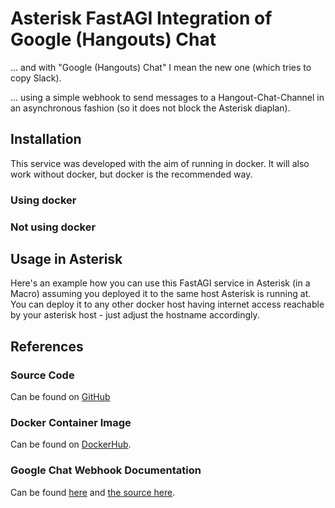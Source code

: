 # Asterisk FastAGI Integration of Google (Hangouts) Chat
... and with "Google (Hangouts) Chat" I mean the new one (which tries to copy Slack).

... using a simple webhook to send messages to a Hangout-Chat-Channel
in an asynchronous fashion (so it does not block the Asterisk diaplan).


## Installation
This service was developed with the aim of running in docker.
It will also work without docker, but docker is the recommended way.

### Using docker


### Not using docker



## Usage in Asterisk
Here's an example how you can use this FastAGI service in Asterisk
(in a Macro) assuming you deployed it to the same host Asterisk is running
at. You can deploy it to any other docker host having internet access
reachable by your asterisk host - just adjust the hostname accordingly.


## References

### Source Code
Can be found on [GitHub]()

### Docker Container Image
Can be found on  [DockerHub]().


### Google Chat Webhook Documentation
Can be found [here](https://developers.google.com/hangouts/chat/how-tos/webhooks)
and [the source here](https://github.com/googleapis/google-api-python-client).
